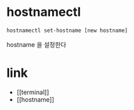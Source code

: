 # hostnamectl

```sh
hostnamectl set-hostname [new hostname]
```

hostname 을 설정한다

# link
- [[terminal]]
- [[hostname]]
